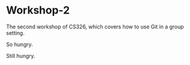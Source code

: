 # Workshop-2

The second workshop of CS326, which covers how to use Git in a group setting.

So hungry.

Still hungry.
